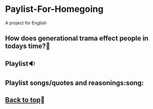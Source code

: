 # Paylist-For-Homegoing
A project for English 

## How does generational trama effect people in todays time?:thinking:

## Playlist:sound:

## Playlist songs/quotes and reasonings:song:

## [Back to top](#Playlist-For-Homegoing):dog:
